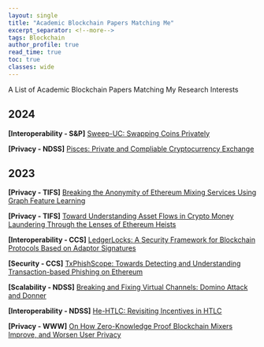 ```yaml
---
layout: single
title: "Academic Blockchain Papers Matching Me"
excerpt_separator: <!--more-->
tags: Blockchain
author_profile: true
read_time: true
toc: true
classes: wide
---
```


A List of Academic Blockchain Papers Matching My Research Interests

<!--more-->

## 2024

**[Interoperability - S&P]** [Sweep-UC: Swapping Coins Privately](https://www.computer.org/csdl/proceedings-article/sp/2024/313000a081/1RjEaPOsrde)

**[Privacy - NDSS]** [Pisces: Private and Compliable Cryptocurrency Exchange](https://www.ndss-symposium.org/ndss-paper/pisces-private-and-compliable-cryptocurrency-exchange/)


## 2023

**[Privacy - TIFS]** [Breaking the Anonymity of Ethereum Mixing Services Using Graph Feature Learning](https://ieeexplore.ieee.org/abstract/document/10292691)

**[Privacy - TIFS]** [Toward Understanding Asset Flows in Crypto Money Laundering Through the Lenses of Ethereum Heists](https://ieeexplore.ieee.org/document/10371347)

**[Interoperability - CCS]** [LedgerLocks: A Security Framework for Blockchain Protocols Based on Adaptor Signatures](https://dl.acm.org/doi/10.1145/3576915.3623149)

**[Security - CCS]** [TxPhishScope: Towards Detecting and Understanding Transaction-based Phishing on Ethereum](https://dl.acm.org/doi/10.1145/3576915.3623210)

**[Scalability - NDSS]** [Breaking and Fixing Virtual Channels: Domino Attack and Donner](https://www.ndss-symposium.org/ndss-paper/breaking-and-fixing-virtual-channels-domino-attack-and-donner/)

**[Interoperability - NDSS]** [He-HTLC: Revisiting Incentives in HTLC](https://www.ndss-symposium.org/ndss-paper/he-htlc-revisiting-incentives-in-htlc/)

**[Privacy - WWW]** [On How Zero-Knowledge Proof Blockchain Mixers Improve, and Worsen User Privacy](https://dl.acm.org/doi/10.1145/3543507.3583217)